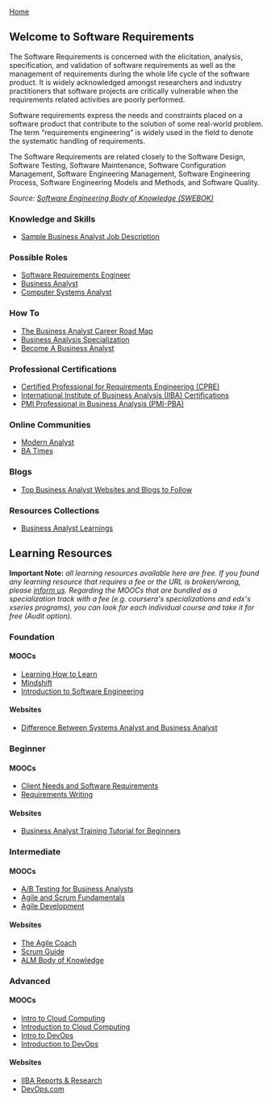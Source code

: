 [Home](index.md)
## Welcome to Software Requirements

The Software Requirements is concerned with the elicitation, analysis, specification, and validation of software requirements as well as the management of requirements during the whole life cycle of the software product. It is widely acknowledged amongst researchers and industry practitioners that software projects are critically vulnerable when the requirements related activities are poorly performed.

Software requirements express the needs and constraints placed on a software product that contribute to the solution of some real-world problem. The term “requirements engineering” is widely used in the field to denote the systematic handling of requirements.

The Software Requirements are related closely to the Software Design, Software Testing, Software Maintenance, Software Configuration Management, Software Engineering Management, Software Engineering Process, Software Engineering Models and Methods, and Software
Quality.

*Source: [Software Engineering Body of Knowledge (SWEBOK)](https://www.computer.org/education/bodies-of-knowledge/software-engineering)*

### Knowledge and Skills

- [Sample Business Analyst Job Description](https://business.linkedin.com/talent-solutions/job-descriptions/business-analyst)

### Possible Roles

- [Software Requirements Engineer](https://modernanalyst.com/TheProfession/Roles/RequirementsEngineer.aspx)
- [Business Analyst](https://www.iiba.org/professional-development/career-centre/what-is-business-analysis/)
- [Computer Systems Analyst](https://www.fieldengineer.com/skills/computer-systems-analyst)

### How To

- [The Business Analyst Career Road Map](https://www.iiba.org/professional-development/knowledge-centre/articles/roles-ba-career-road-map/)
- [Business Analysis Specialization](https://www.iiba.org/career-resources/business-analysis-specialization/)
- [Become A Business Analyst](https://www.thebaguide.com/path-to-ba)

### Professional Certifications

- [Certified Professional for Requirements Engineering (CPRE)](https://www.ireb.org/en/cpre/)
- [International Institute of Business Analysis (IIBA) Certifications](https://www.iiba.org/business-analysis-certifications/iiba-certifications/)
- [PMI Professional in Business Analysis (PMI-PBA)](https://www.pmi.org/certifications/types/business-analysis-pba)

### Online Communities

- [Modern Analyst](http://www.modernanalyst.com/Home.aspx)
- [BA Times](https://www.batimes.com/)

### Blogs

- [Top Business Analyst Websites and Blogs to Follow](https://businessanalystlearnings.com/blog/2013/1/12/top-6-business-analyst-websites-and-blogs-to-follow)

### Resources Collections

- [Business Analyst Learnings](https://businessanalystlearnings.com/)

## Learning Resources

**Important Note:** *all learning resources available here are free. If you found any learning resource that requires a fee or the URL is broken/wrong, please [inform us](https://github.com/ayshahrah/seg/issues). Regarding the MOOCs that are bundled as a specialization track with a fee (e.g. coursera's specializations and edx's xseries programs), you can look for each individual course and take it for free (Audit option).*

### Foundation

#### MOOCs

- [Learning How to Learn](https://www.coursera.org/learn/learning-how-to-learn)
- [Mindshift](https://www.coursera.org/learn/mindshift)
- [Introduction to Software Engineering](https://www.coursera.org/learn/introduction-to-software-engineering)

#### Websites

- [Difference Between Systems Analyst and Business Analyst](http://www.modernanalyst.com/Resources/Articles/tabid/115/ID/185/Difference-Between-Systems-Analyst-and-Business-Analyst.aspx)

### Beginner

#### MOOCs

- [Client Needs and Software Requirements](https://www.coursera.org/learn/client-needs-and-software-requirements)
- [Requirements Writing](https://www.coursera.org/learn/requirements-writing)

#### Websites

- [Business Analyst Training Tutorial for Beginners](https://www.guru99.com/business-analyst-tutorial-course.html)

### Intermediate

#### MOOCs

- [A/B Testing for Business Analysts](https://www.udacity.com/course/ab-testing--ud979)
- [Agile and Scrum Fundamentals](https://www.edx.org/course/agile-and-scrum-fundamentals)
- [Agile Development](https://www.coursera.org/specializations/agile-development)

#### Websites

- [The Agile Coach](https://www.atlassian.com/agile)
- [Scrum Guide](http://www.scrumguides.org/)
- [ALM Body of Knowledge](http://www.almbok.com/)

### Advanced

#### MOOCs

- [Intro to Cloud Computing](https://www.udacity.com/course/intro-to-cloud-computing--ud080)
- [Introduction to Cloud Computing](https://www.coursera.org/learn/introduction-to-cloud)
- [Intro to DevOps](https://www.udacity.com/course/intro-to-devops--ud611)
- [Introduction to DevOps](https://www.coursera.org/learn/intro-to-devops)

#### Websites

- [IIBA Reports & Research](https://www.iiba.org/standards-and-resources/reports--research/)
- [DevOps.com](https://devops.com/)

